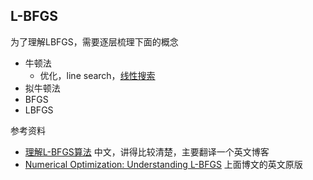 
## L-BFGS

为了理解LBFGS，需要逐层梳理下面的概念

* 牛顿法
  * 优化，line search，[线性搜索](http://blog.csdn.net/xueyingxue001/article/details/51898022)
* 拟牛顿法
* BFGS
* LBFGS

参考资料
* [理解L-BFGS算法](http://mlworks.cn/posts/introduction-to-l-bfgs/) 中文，讲得比较清楚，主要翻译一个英文博客
* [Numerical Optimization: Understanding L-BFGS](http://aria42.com/blog/2014/12/understanding-lbfgs) 上面博文的英文原版
